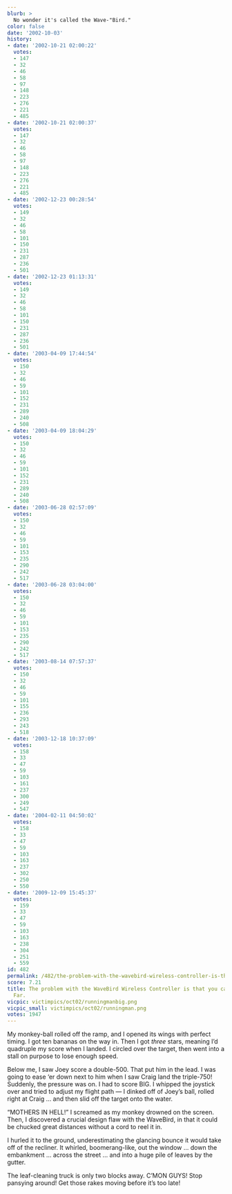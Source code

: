 ```yaml
---
blurb: >
  No wonder it's called the Wave-"Bird."
color: false
date: '2002-10-03'
history:
- date: '2002-10-21 02:00:22'
  votes:
  - 147
  - 32
  - 46
  - 58
  - 97
  - 148
  - 223
  - 276
  - 221
  - 485
- date: '2002-10-21 02:00:37'
  votes:
  - 147
  - 32
  - 46
  - 58
  - 97
  - 148
  - 223
  - 276
  - 221
  - 485
- date: '2002-12-23 00:28:54'
  votes:
  - 149
  - 32
  - 46
  - 58
  - 101
  - 150
  - 231
  - 287
  - 236
  - 501
- date: '2002-12-23 01:13:31'
  votes:
  - 149
  - 32
  - 46
  - 58
  - 101
  - 150
  - 231
  - 287
  - 236
  - 501
- date: '2003-04-09 17:44:54'
  votes:
  - 150
  - 32
  - 46
  - 59
  - 101
  - 152
  - 231
  - 289
  - 240
  - 508
- date: '2003-04-09 18:04:29'
  votes:
  - 150
  - 32
  - 46
  - 59
  - 101
  - 152
  - 231
  - 289
  - 240
  - 508
- date: '2003-06-28 02:57:09'
  votes:
  - 150
  - 32
  - 46
  - 59
  - 101
  - 153
  - 235
  - 290
  - 242
  - 517
- date: '2003-06-28 03:04:00'
  votes:
  - 150
  - 32
  - 46
  - 59
  - 101
  - 153
  - 235
  - 290
  - 242
  - 517
- date: '2003-08-14 07:57:37'
  votes:
  - 150
  - 32
  - 46
  - 59
  - 101
  - 155
  - 236
  - 293
  - 243
  - 518
- date: '2003-12-18 10:37:09'
  votes:
  - 158
  - 33
  - 47
  - 59
  - 103
  - 161
  - 237
  - 300
  - 249
  - 547
- date: '2004-02-11 04:50:02'
  votes:
  - 158
  - 33
  - 47
  - 59
  - 103
  - 163
  - 237
  - 302
  - 250
  - 550
- date: '2009-12-09 15:45:37'
  votes:
  - 159
  - 33
  - 47
  - 59
  - 103
  - 163
  - 238
  - 304
  - 251
  - 559
id: 482
permalink: /482/the-problem-with-the-wavebird-wireless-controller-is-that-you-can-chuck-it-far/
score: 7.21
title: The problem with the WaveBird Wireless Controller is that you can chuck it.
  Far.
vicpic: victimpics/oct02/runningmanbig.png
vicpic_small: victimpics/oct02/runningman.png
votes: 1947
---
```


My monkey-ball rolled off the ramp, and I opened its wings with perfect
timing. I got ten bananas on the way in. Then I got *three* stars,
meaning I’d quadruple my score when I landed. I circled over the target,
then went into a stall on purpose to lose enough speed.

Below me, I saw Joey score a double-500. That put him in the lead. I was
going to ease ‘er down next to him when I saw Craig land the triple-750!
Suddenly, the pressure was on. I had to score BIG. I whipped the
joystick over and tried to adjust my flight path — I dinked off of
Joey’s ball, rolled right at Craig ... and then slid off the target onto
the water.

“MOTHERS IN HELL!” I screamed as my monkey drowned on the screen. Then,
I discovered a crucial design flaw with the WaveBird, in that it could
be chucked great distances without a cord to reel it in.

I hurled it to the ground, underestimating the glancing bounce it would
take off of the recliner. It whirled, boomerang-like, out the window ...
down the embankment ... across the street ... and into a huge pile of
leaves by the gutter.

The leaf-cleaning truck is only two blocks away. C’MON GUYS! Stop
pansying around! Get those rakes moving before it’s too late!